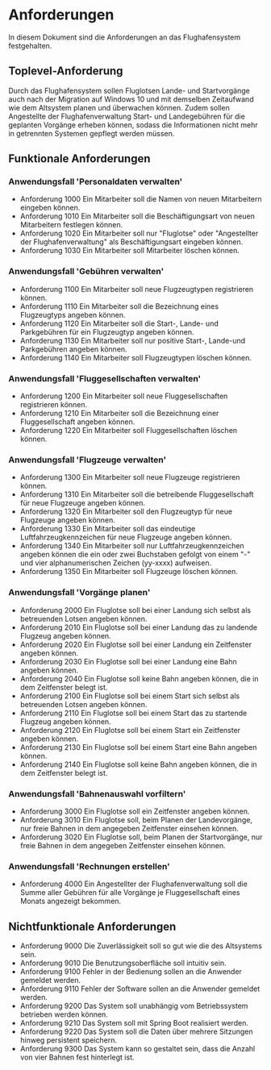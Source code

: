 # Anforderungen

In diesem Dokument sind die Anforderungen an das Flughafensystem festgehalten.

## Toplevel-Anforderung

Durch das Flughafensystem sollen Fluglotsen Lande- und Startvorgänge auch nach der Migration auf Windows 10 und mit demselben Zeitaufwand wie dem Altsystem planen und überwachen können. Zudem sollen Angestellte der Flughafenverwaltung Start- und Landegebühren für die geplanten Vorgänge erheben können, sodass die Informationen nicht mehr in getrennten Systemen gepflegt werden müssen.

## Funktionale Anforderungen

### Anwendungsfall 'Personaldaten verwalten'

* Anforderung 1000 Ein Mitarbeiter soll die Namen von neuen Mitarbeitern eingeben können.
* Anforderung 1010 Ein Mitarbeiter soll die Beschäftigungsart von neuen Mitarbeitern festlegen können.
* Anforderung 1020 Ein Mitarbeiter soll nur "Fluglotse" oder "Angestellter der Flughafenverwaltung" als Beschäftigungsart eingeben können.
* Anforderung 1030 Ein Mitarbeiter soll Mitarbeiter löschen können.

### Anwendungsfall 'Gebühren verwalten'

* Anforderung 1100 Ein Mitarbeiter soll neue Flugzeugtypen registrieren können.
* Anforderung 1110 Ein Mitarbeiter soll die Bezeichnung eines Flugzeugtyps angeben können.
* Anforderung 1120 Ein Mitarbeiter soll die Start-, Lande- und Parkgebühren für ein Flugzeugtyp angeben können.
* Anforderung 1130 Ein Mitarbeiter soll nur positive Start-, Lande-und Parkgebühren angeben können.
* Anforderung 1140 Ein Mitarbeiter soll Flugzeugtypen löschen können.

### Anwendungsfall 'Fluggesellschaften verwalten'

* Anforderung 1200 Ein Mitarbeiter soll neue Fluggesellschaften registrieren können.
* Anforderung 1210 Ein Mitarbeiter soll die Bezeichnung einer Fluggesellschaft angeben können.
* Anforderung 1220 Ein Mitarbeiter soll Fluggesellschaften löschen können.

### Anwendungsfall 'Flugzeuge verwalten'

* Anforderung 1300 Ein Mitarbeiter soll neue Flugzeuge registrieren können.
* Anforderung 1310 Ein Mitarbeiter soll die betreibende Fluggesellschaft für neue Flugzeuge angeben können.
* Anforderung 1320 Ein Mitarbeiter soll den Flugzeugtyp für neue Flugzeuge angeben können.
* Anforderung 1330 Ein Mitarbeiter soll das eindeutige Luftfahrzeugkennzeichen für neue Flugzeuge angeben können.
* Anforderung 1340 Ein Mitarbeiter soll nur Luftfahrzeugkennzeichen angeben können die ein oder zwei Buchstaben gefolgt von einem "-" und vier alphanumerischen Zeichen (yy-xxxx) aufweisen.
* Anforderung 1350 Ein Mitarbeiter soll Flugzeuge löschen können.

### Anwendungsfall 'Vorgänge planen'

* Anforderung 2000 Ein Fluglotse soll bei einer Landung sich selbst als betreuenden Lotsen angeben können.
* Anforderung 2010 Ein Fluglotse soll bei einer Landung das zu landende Flugzeug angeben können.
* Anforderung 2020 Ein Fluglotse soll bei einer Landung ein Zeitfenster angeben können.
* Anforderung 2030 Ein Fluglotse soll bei einer Landung eine Bahn angeben können.
* Anforderung 2040 Ein Fluglotse soll keine Bahn angeben können, die in dem Zeitfenster belegt ist.
* Anforderung 2100 Ein Fluglotse soll bei einem Start sich selbst als betreuenden Lotsen angeben können.
* Anforderung 2110 Ein Fluglotse soll bei einem Start das zu startende Flugzeug angeben können.
* Anforderung 2120 Ein Fluglotse soll bei einem Start ein Zeitfenster angeben können.
* Anforderung 2130 Ein Fluglotse soll bei einem Start eine Bahn angeben können.
* Anforderung 2140 Ein Fluglotse soll keine Bahn angeben können, die in dem Zeitfenster belegt ist.

### Anwendungsfall 'Bahnenauswahl vorfiltern'

* Anforderung 3000 Ein Fluglotse soll ein Zeitfenster angeben können.
* Anforderung 3010 Ein Fluglotse soll, beim Planen der Landevorgänge, nur freie Bahnen in dem angegeben Zeitfenster einsehen können.
* Anforderung 3020 Ein Fluglotse soll, beim Planen der Startvorgänge, nur freie Bahnen in dem angegeben Zeitfenster einsehen können.

### Anwendungsfall 'Rechnungen erstellen'

* Anforderung 4000 Ein Angestellter der Flughafenverwaltung soll die Summe aller Gebühren für alle Vorgänge je Fluggesellschaft eines Monats angezeigt bekommen.

## Nichtfunktionale Anforderungen

* Anforderung 9000 Die Zuverlässigkeit soll so gut wie die des Altsystems sein.
* Anforderung 9010 Die Benutzungsoberfläche soll intuitiv sein.
* Anforderung 9100 Fehler in der Bedienung sollen an die Anwender gemeldet werden.
* Anforderung 9110 Fehler der Software sollen an die Anwender gemeldet werden.
* Anforderung 9200 Das System soll unabhängig vom Betriebssystem betrieben werden können.
* Anforderung 9210 Das System soll mit Spring Boot realisiert werden.
* Anforderung 9220 Das System soll die Daten über mehrere Sitzungen hinweg persistent speichern.
* Anforderung 9300 Das System kann so gestaltet sein, dass die Anzahl von vier Bahnen fest hinterlegt ist.
